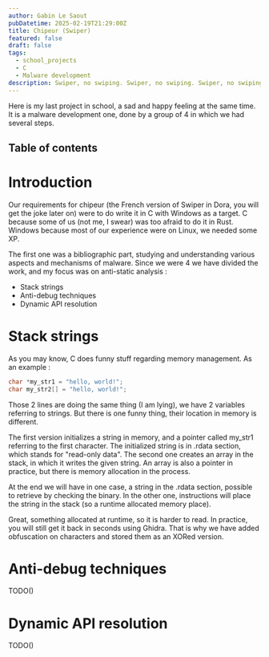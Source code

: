 ```yaml
---
author: Gabin Le Saout
pubDatetime: 2025-02-19T21:29:00Z
title: Chipeur (Swiper)
featured: false
draft: false
tags: 
  - school_projects
  - C
  - Malware development
description: Swiper, no swiping. Swiper, no swiping. Swiper, no swiping
---
```

Here is my last project in school, a sad and happy feeling at the same time. It is a malware development one, done by a group of 4 in which we had several steps.

## Table of contents
# Introduction

Our requirements for chipeur (the French version of Swiper in Dora, you will get the joke later on) were to do write it in C with Windows as a target. C because some of us (not me, I swear) was too afraid to do it in Rust. Windows because most of our experience were on Linux, we needed some XP.

The first one was a bibliographic part, studying and understanding various aspects and mechanisms of malware. Since we were 4 we have divided the work, and my focus was on anti-static analysis :
- Stack strings
- Anti-debug techniques
- Dynamic API resolution

# Stack strings

As you may know, C does funny stuff regarding memory management. As an example :
```C
char *my_str1 = "hello, world!";
char my_str2[] = "hello, world!";
```
Those 2 lines are doing the same thing (I am lying), we have 2 variables referring to strings. But there is one funny thing, their location in memory is different.

The first version initializes a string in memory, and a pointer called my_str1 referring to the first character. The initialized string is in .rdata section, which stands for "read-only data". 
The second one creates an array in the stack, in which it writes the given string. An array is also a pointer in practice, but there is memory allocation in the process.

At the end we will have in one case, a string in the .rdata section, possible to retrieve by checking the binary. In the other one, instructions will place the string in the stack (so a runtime allocated memory place).

Great, something allocated at runtime, so it is harder to read. In practice, you will still get it back in seconds using Ghidra. That is why we have added obfuscation on characters and stored them as an XORed version.

# Anti-debug techniques
TODO()
# Dynamic API resolution
TODO()
